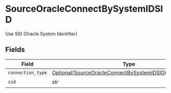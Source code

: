 # SourceOracleConnectBySystemIDSID

Use SID (Oracle System Identifier)


## Fields

| Field                                                                                                                             | Type                                                                                                                              | Required                                                                                                                          | Description                                                                                                                       |
| --------------------------------------------------------------------------------------------------------------------------------- | --------------------------------------------------------------------------------------------------------------------------------- | --------------------------------------------------------------------------------------------------------------------------------- | --------------------------------------------------------------------------------------------------------------------------------- |
| `connection_type`                                                                                                                 | [Optional[SourceOracleConnectBySystemIDSIDConnectionType]](../../models/shared/sourceoracleconnectbysystemidsidconnectiontype.md) | :heavy_minus_sign:                                                                                                                | N/A                                                                                                                               |
| `sid`                                                                                                                             | *str*                                                                                                                             | :heavy_check_mark:                                                                                                                | N/A                                                                                                                               |